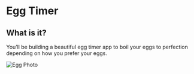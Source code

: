 # Egg Timer

## What is it?
You’ll be building a beautiful egg timer app to boil your eggs to perfection depending on how you prefer your eggs. 

![Egg Photo](https://github.com/ldizon8/iOS-Development/blob/master/EggTimer-iOS13/egg.png)


